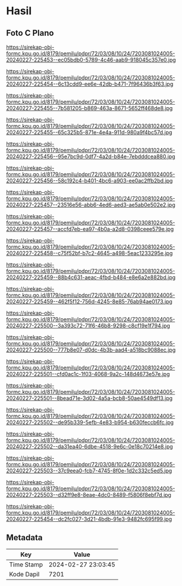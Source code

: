 # Hasil

## Foto C Plano

https://sirekap-obj-formc.kpu.go.id/8179/pemilu/pdpr/72/03/08/10/24/7203081024005-20240227-225453--ec05bdb0-5789-4c46-aab9-918045c357e0.jpg

https://sirekap-obj-formc.kpu.go.id/8179/pemilu/pdpr/72/03/08/10/24/7203081024005-20240227-225454--6c13cdd9-ee6e-42db-b471-7f96436b3f63.jpg

https://sirekap-obj-formc.kpu.go.id/8179/pemilu/pdpr/72/03/08/10/24/7203081024005-20240227-225455--7b581205-b869-463a-8671-5652ff468de8.jpg

https://sirekap-obj-formc.kpu.go.id/8179/pemilu/pdpr/72/03/08/10/24/7203081024005-20240227-225455--65c325b5-871e-4e4a-911d-980a9f4bc57d.jpg

https://sirekap-obj-formc.kpu.go.id/8179/pemilu/pdpr/72/03/08/10/24/7203081024005-20240227-225456--95e7bc9d-0df7-4a2d-b84e-7ebdddcea880.jpg

https://sirekap-obj-formc.kpu.go.id/8179/pemilu/pdpr/72/03/08/10/24/7203081024005-20240227-225456--58c192c4-b401-4bc6-a903-ee0ac2ffb2bd.jpg

https://sirekap-obj-formc.kpu.go.id/8179/pemilu/pdpr/72/03/08/10/24/7203081024005-20240227-225457--23516e56-abb6-4ed6-aed3-ae5ab0e502e2.jpg

https://sirekap-obj-formc.kpu.go.id/8179/pemilu/pdpr/72/03/08/10/24/7203081024005-20240227-225457--accfd7eb-ea97-4b0a-a2d8-0398ceee579e.jpg

https://sirekap-obj-formc.kpu.go.id/8179/pemilu/pdpr/72/03/08/10/24/7203081024005-20240227-225458--c75f52bf-b7c2-4645-a498-5eac1233295e.jpg

https://sirekap-obj-formc.kpu.go.id/8179/pemilu/pdpr/72/03/08/10/24/7203081024005-20240227-225459--88b4c631-aeac-4fbd-b484-e8e6a2e882bd.jpg

https://sirekap-obj-formc.kpu.go.id/8179/pemilu/pdpr/72/03/08/10/24/7203081024005-20240227-225459--462f5f12-756d-4245-8e85-76ab94ae0173.jpg

https://sirekap-obj-formc.kpu.go.id/8179/pemilu/pdpr/72/03/08/10/24/7203081024005-20240227-225500--3a393c72-71f6-46b8-9298-c8cf19e1f794.jpg

https://sirekap-obj-formc.kpu.go.id/8179/pemilu/pdpr/72/03/08/10/24/7203081024005-20240227-225500--777b8e07-d0dc-4b3b-aad4-a518bc9088ec.jpg

https://sirekap-obj-formc.kpu.go.id/8179/pemilu/pdpr/72/03/08/10/24/7203081024005-20240227-225501--cfd0ac1c-1f03-4068-9a2c-148d4673e57e.jpg

https://sirekap-obj-formc.kpu.go.id/8179/pemilu/pdpr/72/03/08/10/24/7203081024005-20240227-225501--8bead71e-3d02-4a5a-bcb8-50ae4549df13.jpg

https://sirekap-obj-formc.kpu.go.id/8179/pemilu/pdpr/72/03/08/10/24/7203081024005-20240227-225502--de95b339-5efb-4e83-b954-b630feccb6fc.jpg

https://sirekap-obj-formc.kpu.go.id/8179/pemilu/pdpr/72/03/08/10/24/7203081024005-20240227-225502--da31ea40-6dbe-4518-9e6c-0e18c70214e8.jpg

https://sirekap-obj-formc.kpu.go.id/8179/pemilu/pdpr/72/03/08/10/24/7203081024005-20240227-225503--37c9eea0-fcb7-4745-8f0e-1d2c332c5ed5.jpg

https://sirekap-obj-formc.kpu.go.id/8179/pemilu/pdpr/72/03/08/10/24/7203081024005-20240227-225503--d32ff9e8-8eae-4dc0-8489-f5806f8ebf7d.jpg

https://sirekap-obj-formc.kpu.go.id/8179/pemilu/pdpr/72/03/08/10/24/7203081024005-20240227-225454--dc2fc027-3d21-4bdb-91e3-9482fc695f99.jpg


## Metadata

| Key        | Value               |
| ---------- | ------------------- |
| Time Stamp | 2024-02-27 23:03:45 |
| Kode Dapil | 7201                |



